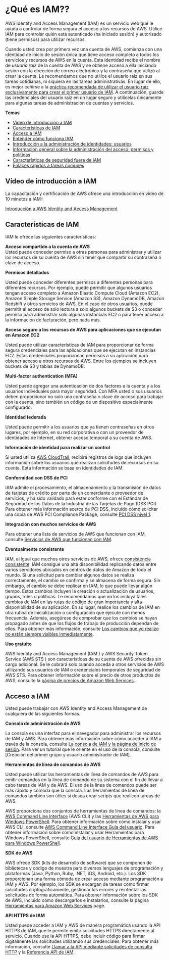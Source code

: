 # ¿Qué es IAM??<a name="introduction"></a>

AWS Identity and Access Management \(IAM\) es un servicio web que le ayuda a controlar de forma segura el acceso a los recursos de AWS\. Utilice IAM para controlar quién está autenticado \(ha iniciado sesión\) y autorizado \(tiene permisos\) para utilizar recursos\.

Cuando usted crea por primera vez una cuenta de AWS, comienza con una identidad de inicio de sesión única que tiene acceso completo a todos los servicios y recursos de AWS en la cuenta\. Esta identidad recibe el nombre de *usuario raíz* de la cuenta de AWS y se obtiene acceso a ella iniciando sesión con la dirección de correo electrónico y la contraseña que utilizó al crear la cuenta\. Le recomendamos que no utilice el usuario raíz en sus tareas cotidianas, ni siquiera en las tareas administrativas\. En lugar de ello, es mejor ceñirse a la [práctica recomendada de utilizar el usuario raíz exclusivamente para crear el primer usuario de IAM](http://docs.aws.amazon.com/IAM/latest/UserGuide/best-practices.html#create-iam-users)\. A continuación, guarde las credenciales del usuario raíz en un lugar seguro y utilícelas únicamente para algunas tareas de administración de cuentas y servicios\.

**Temas**
+ [Vídeo de introducción a IAM](#intro-video)
+ [Características de IAM](#intro-features)
+ [Acceso a IAM](#intro-accessing)
+ [Entender cómo funciona IAM](intro-structure.md)
+ [Introducción a la administración de identidades: usuarios](introduction_identity-management.md)
+ [Información general sobre la administración del acceso: permisos y políticas](introduction_access-management.md)
+ [Características de seguridad fuera de IAM](introduction_security-outside-iam.md)
+ [Enlaces rápidos a tareas comunes](introduction_quick-links-common-tasks.md)

## Vídeo de introducción a IAM<a name="intro-video"></a>

La capacitación y certificación de AWS ofrece una introducción en vídeo de 10 minutos a IAM::

[Introducción a AWS Identity and Access Management](https://www.aws.training/learningobject/video?id=16448)

## Características de IAM<a name="intro-features"></a>

IAM le ofrece las siguientes características:

**Acceso compartido a la cuenta de AWS**  
Usted puede conceder permiso a otras personas para administrar y utilizar los recursos de su cuenta de AWS sin tener que compartir su contraseña o clave de acceso\.

**Permisos detallados**  

Usted puede conceder diferentes permisos a diferentes personas para diferentes recursos\. Por ejemplo, puede permitir que algunos usuarios tengan acceso completo a Amazon Elastic Compute Cloud \(Amazon EC2\), Amazon Simple Storage Service \(Amazon S3\), Amazon DynamoDB, Amazon Redshift y otros servicios de AWS\. En el caso de otros usuarios, puede permitir el acceso de solo lectura a solo algunos buckets de S3 o conceder permiso para administrar solo algunas instancias EC2 o para tener acceso a la información de facturación, pero nada más\.

**Acceso seguro a los recursos de AWS para aplicaciones que se ejecutan en Amazon EC2**  

Usted puede utilizar características de IAM para proporcionar de forma segura credenciales para las aplicaciones que se ejecutan en instancias EC2\. Estas credenciales proporcionan permisos a su aplicación para obtener acceso a otros recursos de AWS. Entre los ejemplos se incluyen buckets de S3 y tablas de DynamoDB\.

**Multi\-factor authentication \(MFA\)**  

Usted puede agregar una autenticación de dos factores a la cuenta y a los usuarios individuales para mayor seguridad\. Con MFA usted o sus usuarios deben proporcionar no solo una contraseña o clave de acceso para trabajar con la cuenta, sino también un código de un dispositivo especialmente configurado\.

**Identidad federada**  

Usted puede permitir a los usuarios que ya tienen contraseñas en otros lugares, por ejemplo, en su red corporativa o con un proveedor de identidades de Internet, obtener acceso temporal a su cuenta de AWS\.

**Información de identidad para realizar un control**  

Si usted utiliza [AWS CloudTrail](https://aws.amazon.com/cloudtrail/), recibirá registros de logs que incluyen información sobre los usuarios que realizan solicitudes de recursos en su cuenta\. Esta información se basa en identidades de IAM\.

**Conformidad con DSS de PCI**  

IAM admite el procesamiento, el almacenamiento y la transmisión de datos de tarjetas de crédito por parte de un comerciante o proveedor de servicios, y ha sido validado para estar conforme con el Estándar de Seguridad de los Datos de la Industria de las Tarjetas de Pago \(DSS PCI\)\. Para obtener más información acerca de PCI DSS, incluido cómo solicitar una copia de AWS PCI Compliance Package, consulte [PCI DSS nivel 1](https://aws.amazon.com/compliance/pci-dss-level-1-faqs/)\.

**Integración con muchos servicios de AWS**  

Para obtener una lista de servicios de AWS que funcionan con IAM, consulte [Servicios de AWS que funcionan con IAM](reference_aws-services-that-work-with-iam.md)\.

**Eventualmente consistente**  

IAM, al igual que muchos otros servicios de AWS, ofrece [consistencia consistente](https://wikipedia.org/wiki/Eventual_consistency)\. IAM consigue una alta disponibilidad replicando datos entre varios servidores ubicados en centros de datos de Amazon de todo el mundo\. Si una solicitud para cambiar algunos datos se realiza correctamente, el cambio se confirma y se almacena de forma segura\. Sin embargo, el cambio se debe replicar en IAM, lo que puede llevar algún tiempo. Estos cambios incluyen la creación o actualización de usuarios, grupos, roles o políticas\. Le recomendamos que no los incluya tales cambios de IAM en las rutas de código de gran importancia y alta disponibilidad de su aplicación\. En su lugar, realice los cambios de IAM en otra rutina de inicialización o configuración que ejecute con menos frecuencia\. Además, asegúrese de comprobar que los cambios se hayan propagado antes de que los flujos de trabajo de producción dependan de ellos\. Para obtener más información, consulte [Los cambios que yo realizo no están siempre visibles inmediatamente](troubleshoot_general.md#troubleshoot_general_eventual-consistency)\.

**Uso gratuito**  

AWS Identity and Access Management \(IAM \) y AWS Security Token Service \(AWS STS \) son características de su cuenta de AWS ofrecidas sin cargo adicional. Se le cobrará solo cuando acceda a otros servicios de AWS utilizando sus usuarios de IAM o credenciales temporales de seguridad de AWS STS. Para obtener información sobre el precio de otros productos de AWS, consulte la [página de precios de Amazon Web Services](https://aws.amazon.com/pricing/)\.

## Acceso a IAM<a name="intro-accessing"></a>

Usted puede trabajar con AWS Identity and Access Management de cualquiera de las siguientes formas\.

**Consola de administración de AWS** 

La consola es una interfaz para el navegador para administrar los recursos de IAM y AWS\. Para obtener más información sobre cómo acceder a IAM a través de la consola, consulte [La consola de IAM y la página de inicio de sesión](console.md)\. Para ver un tutorial que le oriente en el uso de la consola, consulte [Creación del primer grupo y usuario administrador de IAM].

**Herramientas de línea de comandos de AWS**  

Usted puede utilizar las herramientas de línea de comandos de AWS para emitir comandos en la línea de comando de su sistema con el fin de llevar a cabo tareas de IAM y de AWS\. El uso de la línea de comandos puede ser más rápido y cómoda que la consola\. Las herramientas de línea de comandos también son útiles si desea crear scripts que realicen tareas de AWS\.

AWS proporciona dos conjuntos de herramientas de línea de comandos: la [AWS Command Line Interface](https://aws.amazon.com/cli/) \(AWS CLI\) y las [Herramientas de AWS para Windows PowerShell](https://aws.amazon.com/powershell/)\. Para obtener información sobre cómo instalar y usar AWS CLI, consulte [AWS Command Line Interface Guía del usuario](http://docs.aws.amazon.com/cli/latest/userguide/)\. Para obtener información sobre cómo instalar y usar Herramientas para Windows PowerShell, consulte [Guía del usuario de Herramientas de AWS para Windows PowerShell](http://docs.aws.amazon.com/powershell/latest/userguide/)\.

**SDK de AWS**  

AWS ofrece SDK \(kits de desarrollo de software\) que se componen de bibliotecas y código de muestra para diversos lenguajes de programación y plataformas \(Java, Python, Ruby, .NET, iOS, Android, etc\.\). Los SDK proporcionan una forma cómoda de crear acceso mediante programación a IAM y AWS\. Por ejemplo, los SDK se encargan de tareas como firmar solicitudes criptográficamente, gestionar los errores y reintentar las solicitudes de forma automática\. Para obtener información sobre los SDK de AWS, incluido cómo descargarlos e instalarlos, consulte la página [Herramientas para Amazon Web Services](https://aws.amazon.com/tools/) page\.

**API HTTPS de IAM**  

Usted puede acceder a IAM y AWS de manera programática usando la API HTTPS de IAM, que le permite emitir solicitudes HTTPS directamente al servicio. Cuando use la API HTTPS, debe incluir código para firmar digitalmente las solicitudes utilizando sus credenciales. Para obtener más información, consulte [Llamar a la API mediante solicitudes de consulta HTTP](programming.md) y la [Referencia API de IAM](http://docs.aws.amazon.com/IAM/latest/APIReference/)\.